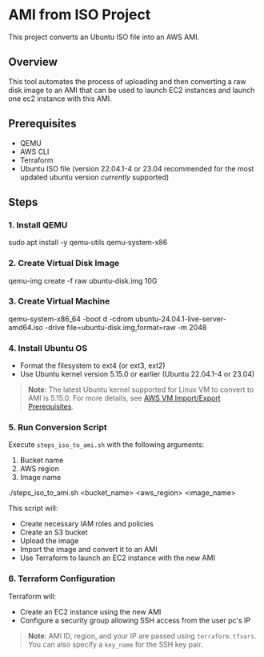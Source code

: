 # AMI from ISO Project

This project converts an Ubuntu ISO file into an AWS AMI.

## Overview

This tool automates the process of uploading and then converting a raw disk image to an AMI that can be used to launch EC2 instances and launch one ec2 instance with this AMI.

## Prerequisites

- QEMU
- AWS CLI
- Terraform
- Ubuntu ISO file (version 22.04.1-4 or 23.04 recommended for the most updated ubuntu version *currently* supported)

## Steps

### 1. Install QEMU
sudo apt install -y qemu-utils qemu-system-x86

### 2. Create Virtual Disk Image
qemu-img create -f raw ubuntu-disk.img 10G


### 3. Create Virtual Machine
qemu-system-x86_64 -boot d -cdrom ubuntu-24.04.1-live-server-amd64.iso -drive file=ubuntu-disk.img,format=raw -m 2048


### 4. Install Ubuntu OS
- Format the filesystem to ext4 (or ext3, ext2)
- Use Ubuntu kernel version 5.15.0 or earlier (Ubuntu 22.04.1-4 or 23.04)

> **Note**: The latest Ubuntu kernel supported for Linux VM to convert to AMI is 5.15.0. For more details, see [AWS VM Import/Export Prerequisites](https://docs.aws.amazon.com/vm-import/latest/userguide/prerequisites.html).

### 5. Run Conversion Script

Execute `steps_iso_to_ami.sh` with the following arguments:

1. Bucket name
2. AWS region
3. Image name

./steps_iso_to_ami.sh <bucket_name> <aws_region> <image_name>

This script will:
- Create necessary IAM roles and policies
- Create an S3 bucket
- Upload the image
- Import the image and convert it to an AMI
- Use Terraform to launch an EC2 instance with the new AMI

### 6. Terraform Configuration

Terraform will:
- Create an EC2 instance using the new AMI
- Configure a security group allowing SSH access from the user pc's IP

> **Note**: AMI ID, region, and your IP are passed using `terraform.tfvars`. You can also specify a `key_name` for the SSH key pair.
 